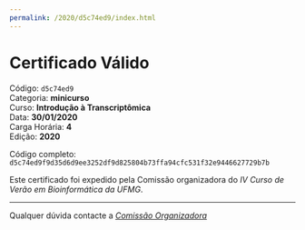 ```yaml
---
permalink: /2020/d5c74ed9/index.html
---
```


# Certificado Válido

Código: `d5c74ed9`<br>
Categoria: **minicurso**<br>
Curso: **Introdução à Transcriptômica**<br>
Data: **30/01/2020**<br>
Carga Horária: **4**<br>
Edição: **2020**<br>


Código completo: `d5c74ed9f9d35d6d9ee3252df9d825804b73ffa94cfc531f32e9446627729b7b`


Este certificado foi expedido pela Comissão organizadora do *IV Curso de Verão em Bioinformática da UFMG*.

----

Qualquer dúvida contacte a [_Comissão Organizadora_](<mailto:cursobioinfoufmg@gmail.com$subject=[Certificados]>)

